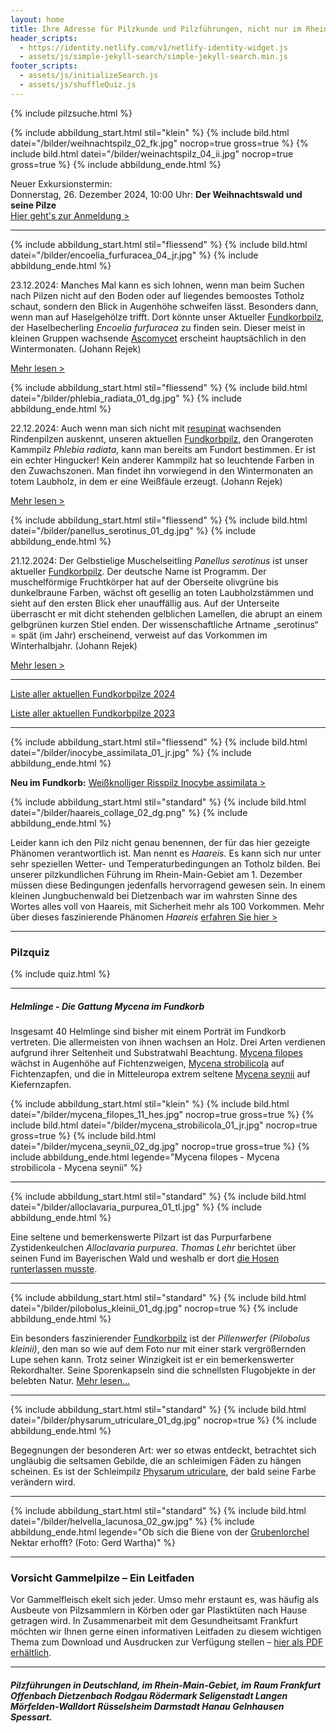 ```yaml
---
layout: home
title: Ihre Adresse für Pilzkunde und Pilzführungen, nicht nur im Rhein-Main-Gebiet
header_scripts:
  - https://identity.netlify.com/v1/netlify-identity-widget.js
  - assets/js/simple-jekyll-search/simple-jekyll-search.min.js
footer_scripts:
  - assets/js/initializeSearch.js
  - assets/js/shuffleQuiz.js
---
```

 {% include pilzsuche.html %}

{% include abbildung_start.html stil="klein" %}
{% include bild.html datei="/bilder/weihnachtspilz_02_fk.jpg" nocrop=true gross=true %}
{% include bild.html datei="/bilder/weinachtspilz_04_ii.jpg" nocrop=true gross=true %}
{% include abbildung_ende.html %}

Neuer Exkursionstermin:\
Donnerstag, 26. Dezember 2024, 10:00 Uhr: **Der Weihnachtswald und seine Pilze**\
[Hier geht's zur Anmeldung >](/termine)

- - -

{% include abbildung_start.html stil="fliessend" %}
{% include bild.html datei="/bilder/encoelia_furfuracea_04_jr.jpg" %}
{% include abbildung_ende.html %}

23.12.2024: Manches Mal kann es sich lohnen, wenn man beim Suchen nach Pilzen nicht auf den Boden oder auf liegendes bemoostes Totholz schaut, sondern den Blick in Augenhöhe schweifen lässt. Besonders dann, wenn man auf Haselgehölze trifft. Dort könnte unser Aktueller [Fundkorbpilz](AA "Glossar-"), der Haselbecherling *Encoelia furfuracea* zu finden sein. Dieser meist in kleinen Gruppen wachsende [Ascomycet](Ascomyzeten "Glossar") erscheint hauptsächlich in den Wintermonaten. (Johann Rejek)

[Mehr lesen >](/pilze/encoelia-furfuracea-haselbecherling-kleiiger-büschelbecherling)

<div style="clear: both"></div>

{% include abbildung_start.html stil="fliessend" %}
{% include bild.html datei="/bilder/phlebia_radiata_01_dg.jpg" %}
{% include abbildung_ende.html %}

22.12.2024: Auch wenn man sich nicht mit [resupinat](resupinat "Glossar") wachsenden Rindenpilzen auskennt, unseren aktuellen [Fundkorbpilz](AA "Glossar-"), den Orangeroten Kammpilz *Phlebia radiata*, kann man bereits am Fundort bestimmen. Er ist ein echter Hingucker! Kein anderer Kammpilz hat so leuchtende Farben in den Zuwachszonen. Man findet ihn vorwiegend in den Wintermonaten an totem Laubholz, in dem er eine Weißfäule erzeugt. (Johann Rejek)

[Mehr lesen >](/pilze/phlebia-radiata-orangeroter-kammpilz)

<div style="clear: both"></div>

{% include abbildung_start.html stil="fliessend" %}
{% include bild.html datei="/bilder/panellus_serotinus_01_dg.jpg" %}
{% include abbildung_ende.html %}

21.12.2024: Der Gelbstielige Muschelseitling *Panellus serotinus* ist unser aktueller [Fundkorbpilz](AA "Glossar-"). Der deutsche Name ist Programm. Der muschelförmige Fruchtkörper hat auf der Oberseite olivgrüne bis dunkelbraune Farben, wächst oft gesellig an toten Laubholzstämmen und sieht auf den ersten Blick eher unauffällig aus. Auf der Unterseite überrascht er mit dicht stehenden gelblichen Lamellen, die abrupt an einem gelbgrünen kurzen Stiel enden.
Der wissenschaftliche Artname „serotinus“ = spät (im Jahr) erscheinend, verweist auf das Vorkommen im Winterhalbjahr. (Johann Rejek)

[Mehr lesen >](/pilze/panellus-serotinus-gelbstieliger-muschelseitling)

<div style="clear:  both"></div>



- - -

[Liste aller aktuellen Fundkorbpilze 2024](/artikel/liste-aller-aktuellen-fundkorbpilze-2024.html)

[Liste aller aktuellen Fundkorbpilze 2023](/artikel/liste-aller-aktuellen-fundkorbpilze-2023.html)

- - -

{% include abbildung_start.html stil="fliessend" %}
{% include bild.html datei="/bilder/inocybe_assimilata_01_jr.jpg" %}
{% include abbildung_ende.html %}

[](/pilze/inocybe-assimilata-weißknolliger-risspilz)**Neu im Fundkorb:** [Weißknolliger Risspilz Inocybe assimilata >](/pilze/inocybe-assimilata-weißknolliger-risspilz)

{% include abbildung_start.html stil="standard" %}
{% include bild.html datei="/bilder/haareis_collage_02_dg.png" %}
{% include abbildung_ende.html %}

Leider kann ich den Pilz nicht genau benennen, der für das hier gezeigte Phänomen verantwortlich ist. Man nennt es *Haareis.* Es kann sich nur unter sehr speziellen Wetter- und Temperaturbedingungen an Totholz bilden. Bei unserer pilzkundlichen Führung im Rhein-Main-Gebiet am 1. Dezember müssen diese Bedingungen jedenfalls hervorragend gewesen sein. In einem kleinen Jungbuchenwald bei Dietzenbach war im wahrsten Sinne des Wortes alles voll von Haareis, mit Sicherheit mehr als 100 Vorkommen. Mehr über dieses faszinierende Phänomen *Haareis* [erfahren Sie hier >](/artikel/haareis) 

- - -

### Pilzquiz

{% include quiz.html %}

- - -

##### Helmlinge - Die Gattung *Mycena* im Fundkorb

Insgesamt 40 Helmlinge sind bisher mit einem Porträt im Fundkorb vertreten. Die allermeisten von ihnen wachsen an Holz. Drei Arten verdienen aufgrund ihrer Seltenheit und Substratwahl Beachtung. [Mycena filopes](/pilze/mycena-filopes-zerbrechlicher-fadenhelmling) wächst in Augenhöhe auf Fichtenzweigen, [Mycena strobilicola](/pilze/mycena-strobilicola-fichtenzapfenhelmling) auf Fichtenzapfen, und die in Mitteleuropa extrem seltene [Mycena seynii](/pilze/mycena-seynii-mediterraner-kiefernzapfenhelmling) auf Kiefernzapfen.

{% include abbildung_start.html stil="klein" %}
{% include bild.html datei="/bilder/mycena_filopes_11_hes.jpg" nocrop=true gross=true %}
{% include bild.html datei="/bilder/mycena_strobilicola_01_jr.jpg" nocrop=true gross=true %}
{% include bild.html datei="/bilder/mycena_seynii_02_dg.jpg" nocrop=true gross=true %}
{% include abbildung_ende.html legende="Mycena filopes - Mycena strobilicola - Mycena seynii" %}

- - -

{% include abbildung_start.html stil="standard" %}
{% include bild.html datei="/bilder/alloclavaria_purpurea_01_tl.jpg" %}
{% include abbildung_ende.html %}

Eine seltene und bemerkenswerte Pilzart ist das Purpurfarbene Zystidenkeulchen *Alloclavaria purpurea*. *Thomas Lehr* berichtet über seinen Fund im Bayerischen Wald und weshalb er dort [die Hosen runterlassen musste](/pilze/alloclavaria-purpurea-purpurfarbenes-zystidenkeulchen).

- - -

{% include abbildung_start.html stil="standard" %}
{% include bild.html datei="/bilder/pilobolus_kleinii_01_dg.jpg" nocrop=true %}
{% include abbildung_ende.html %}

Ein besonders faszinierender [Fundkorbpilz](AA "Glossar-") ist der *Pillenwerfer (Pilobolus kleinii)*, den man so wie auf dem Foto nur mit einer stark vergrößernden Lupe sehen kann. Trotz seiner Winzigkeit ist er ein bemerkenswerter Rekordhalter. Seine Sporenkapseln sind die schnellsten Flugobjekte in der belebten Natur. [Mehr lesen...](/pilze/pilobolus-kleinii-pillenwerfer)

- - -

{% include abbildung_start.html stil="standard" %}
{% include bild.html datei="/bilder/physarum_utriculare_01_dg.jpg" nocrop=true %}
{% include abbildung_ende.html %}

Begegnungen der besonderen Art: wer so etwas entdeckt, betrachtet sich ungläubig die seltsamen Gebilde, die an schleimigen Fäden zu hängen scheinen. Es ist der Schleimpilz [Physarum utriculare](/pilze/physarum-utriculare-fadenfruchtschleimpilz), der bald seine Farbe verändern wird.

- - -

{% include abbildung_start.html stil="standard" %}
{% include bild.html datei="/bilder/helvella_lacunosa_02_gw.jpg" %}
{% include abbildung_ende.html legende="Ob sich die Biene von der <a href='/pilze/helvella-lacunosa-grubenlorchel'>Grubenlorchel</a> Nektar erhofft?  (Foto: Gerd Wartha)" %}

- - -

### Vorsicht Gammelpilze – Ein Leitfaden

Vor Gammelfleisch ekelt sich jeder. Umso mehr erstaunt es, was häufig als Ausbeute von Pilzsammlern in Körben oder gar Plastiktüten nach Hause getragen wird. In Zusammenarbeit mit dem Gesundheitsamt Frankfurt möchten wir Ihnen gerne einen informativen Leitfaden zu diesem wichtigen Thema zum Download und Ausdrucken zur Verfügung stellen – [hier als PDF erhältlich](/assets/docs/Fundkorb.de-Gammelpilze.pdf).

- - -

##### Pilzführungen in Deutschland, im Rhein-Main-Gebiet, im Raum Frankfurt Offenbach Dietzenbach Rodgau Rödermark Seligenstadt Langen Mörfelden-Walldort Rüsselsheim Darmstadt Hanau Gelnhausen Spessart.
